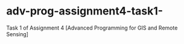 # adv-prog-assignment4-task1-
Task 1 of Assignment 4 [Advanced Programming for GIS and Remote Sensing]

